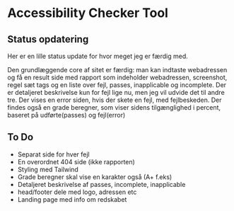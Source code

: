 # Accessibility Checker Tool

## Status opdatering
Her er en lille status update for hvor meget jeg er færdig med.

Den grundlæggende core af sitet er færdig: man kan indtaste webadressen og få en result side med rapport som indeholder webadressen, screenshot, regel sæt tags og en liste over fejl, passes, inapplicable og incomplete. Der er detaljeret beskrivelse kun for fejl lige nu, men jeg vil udvide det til andre tre. Der vises en error siden, hvis der skete en fejl, med fejlbeskeden. Der findes også en grade beregner, som viser sidens tilgænglighed i percent, baseret på udførte(passes) og fejl(error)

## To Do
- Separat side for hver fejl
- En overordnet 404 side (ikke rapporten)
- Styling med Tailwind
- Grade beregner skal vise en karakter også (A+ f.eks)
- Detaljeret beskrivelse af passes, incomplete, inapplicable
- head/footer dele med logo, adressen etc
- Landing page med info om redskabet
